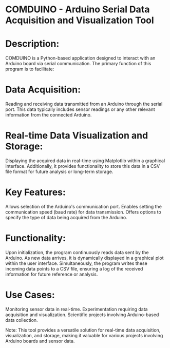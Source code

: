 # COMDUINO - Arduino Serial Data Acquisition and Visualization Tool

# Description:

COMDUINO is a Python-based application designed to interact with an Arduino board via serial communication. The primary function of this program is to facilitate:

# Data Acquisition: 
Reading and receiving data transmitted from an Arduino through the serial port. This data typically includes sensor readings or any other relevant information from the connected Arduino.

# Real-time Data Visualization and Storage: 
Displaying the acquired data in real-time using Matplotlib within a graphical interface. Additionally, it provides functionality to store this data in a CSV file format for future analysis or long-term storage.

# Key Features:
Allows selection of the Arduino's communication port.
Enables setting the communication speed (baud rate) for data transmission.
Offers options to specify the type of data being acquired from the Arduino.

# Functionality:
Upon initialization, the program continuously reads data sent by the Arduino. As new data arrives, it is dynamically displayed in a graphical plot within the user interface. Simultaneously, the program writes these incoming data points to a CSV file, ensuring a log of the received information for future reference or analysis.

# Use Cases:

Monitoring sensor data in real-time.
Experimentation requiring data acquisition and visualization.
Scientific projects involving Arduino-based data collection.

Note: This tool provides a versatile solution for real-time data acquisition, visualization, and storage, making it valuable for various projects involving Arduino boards and sensor data.
